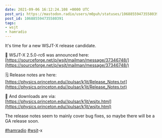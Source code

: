 ```yaml
---
date: 2021-09-06 16:12:24.108 +0000 UTC
post_uri: https://mastodon.radio/users/m0puh/statuses/106885594735580391
post_id: 106885594735580391
tags:
- wsjt
- hamradio
---
```

It's time for a new WSJT-X release candidate.

📢 WSJT-X 2.5.0-rc6 was announced here: [https://sourceforge.net/p/wsjt/mailman/message/37346748/](https://sourceforge.net/p/wsjt/mailman/message/37346748/)

🗒️ Release notes are here: [https://physics.princeton.edu//pulsar/k1jt/Release_Notes.txt](https://physics.princeton.edu//pulsar/k1jt/Release_Notes.txt)

📁 And downloads are via: [https://physics.princeton.edu//pulsar/k1jt/wsjtx.html](https://physics.princeton.edu//pulsar/k1jt/wsjtx.html)

The release notes seem to mainly cover bug fixes, so maybe there will be a GA release soon.

[#hamradio](https://mastodon.radio/tags/hamradio) [#wsjt](https://mastodon.radio/tags/wsjt)-x


